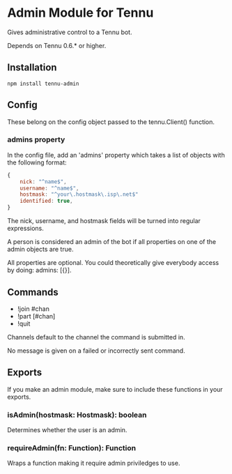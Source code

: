 # Admin Module for Tennu

Gives administrative control to a Tennu bot.

Depends on Tennu 0.6.* or higher.

## Installation

`npm install tennu-admin`

## Config

These belong on the config object passed to the tennu.Client() function.

### admins property

In the config file, add an 'admins' property which takes a list of objects with the following format:

```javascript
{
    nick: "^name$",
    username: "^name$",
    hostmask: "^your\.hostmask\.isp\.net$"
    identified: true,
}
```

The nick, username, and hostmask fields will be turned into regular expressions.

A person is considered an admin of the bot if all properties on one of the admin objects are true.

All properties are optional. You could theoretically give everybody access by doing:  admins: [{}].

## Commands

* !join #chan
* !part [#chan]
* !quit

Channels default to the channel the command is submitted in.

No message is given on a failed or incorrectly sent command.

## Exports

If you make an admin module, make sure to include these functions in your exports.

### isAdmin(hostmask: Hostmask): boolean

Determines whether the user is an admin.

### requireAdmin(fn: Function): Function

Wraps a function making it require admin priviledges to use.